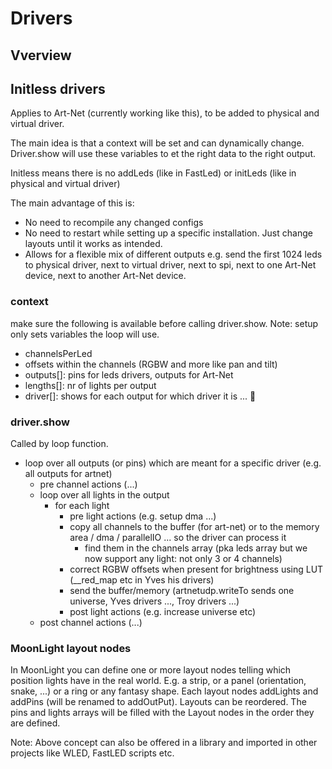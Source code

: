 # Drivers

## Vverview

## Initless drivers

Applies to Art-Net (currently working like this), to be added to physical and virtual driver.

The main idea is that a context will be set and can dynamically change. Driver.show will use these variables to et the right data to the right output.

Initless means there is no addLeds (like in FastLed) or initLeds (like in physical and virtual driver)

The main advantage of this is:

* No need to recompile any changed configs
* No need to restart while setting up a specific installation. Just change layouts until it works as intended.
* Allows for a flexible mix of different outputs e.g. send the first 1024 leds to physical driver, next to virtual driver, next to spi, next to one Art-Net device, next to another Art-Net device. 

### context

make sure the following is available before calling driver.show. Note: setup only sets variables the loop will use.

* channelsPerLed
* offsets within the channels (RGBW and more like pan and tilt)
* outputs[]: pins for leds drivers, outputs for Art-Net
* lengths[]: nr of lights per output
* driver[]: shows for each output for which driver it is ... 🚧

### driver.show

Called by loop function.

* loop over all outputs (or pins) which are meant for a specific driver (e.g. all outputs for artnet)
    * pre channel actions (...)
    * loop over all lights in the output
        * for each light
            * pre light actions (e.g. setup dma ...)
            * copy all channels to the buffer (for art-net) or to the memory area / dma / parallelIO ... so the driver can process it
                * find them in the channels array (pka leds array but we now support any light: not only 3 or 4 channels)
            * correct RGBW offsets when present for brightness using LUT (__red_map etc in Yves his drivers)
            * send the buffer/memory (artnetudp.writeTo sends one universe, Yves drivers ..., Troy drivers ...)
            * post light actions (e.g. increase universe etc)
    * post channel actions (...)

### MoonLight layout nodes

In MoonLight you can define one or more layout nodes telling which position lights have in the real world. E.g. a strip, or a panel (orientation, snake, ...) or a ring or any fantasy shape.
Each layout nodes addLights and addPins (will be renamed to addOutPut). Layouts can be reordered. The pins and lights arrays will be filled with the Layout nodes in the order they are defined.

Note: Above concept can also be offered in a library and imported in other projects like WLED, FastLED scripts etc.